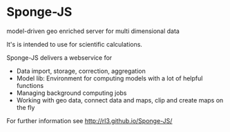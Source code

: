 Sponge-JS
=========

model-driven geo enriched server for multi dimensional data

It's is intended to use for scientific calculations.

Sponge-JS delivers a webservice for
* Data import, storage, correction, aggregation
* Model lib: Environment for computing models with a lot of helpful functions
* Managing background computing jobs
* Working with geo data, connect data and maps, clip and create maps on the fly



For further information see http://rl3.github.io/Sponge-JS/
